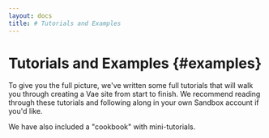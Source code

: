 ```yaml
---
layout: docs
title: # Tutorials and Examples
---
```


# Tutorials and Examples {#examples}

To give you the full picture, we've written some full tutorials that
will walk you through creating a Vae site from start to finish. We
recommend reading through these tutorials and following along in your
own Sandbox account if you'd like.

We have also included a "cookbook" with mini-tutorials.
